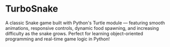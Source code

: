 # TurboSnake
A classic Snake game built with Python's Turtle module — featuring smooth animations, responsive controls, dynamic food spawning, and increasing difficulty as the snake grows. Perfect for learning object-oriented programming and real-time game logic in Python!

